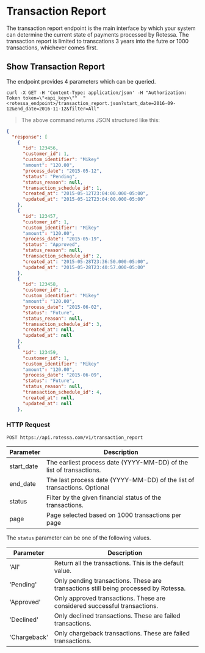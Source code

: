 # Transaction Report

The transaction report endpoint is the main interface by which your system can determine the current state of payments processed by Rotessa. The transaction report is limited to transcations 3 years into the futre or 1000 transactions, whichever comes first.

## Show Transaction Report
The endpoint provides 4 parameters which can be queried.


```shell
curl -X GET -H 'Content-Type: application/json' -H "Authorization: Token token=\"<api_key>\""  "<rotessa_endpoint>/transaction_report.json?start_date=2016-09-12&end_date=2016-11-12&filter=All"
```

> The above command returns JSON structured like this:

```json
{
  "response": [
    {
      "id": 123456,
      "customer_id": 1,
      "custom_identifier": "Mikey"
      "amount": "120.00",
      "process_date": "2015-05-12",
      "status": "Pending",
      "status_reason": null,
      "transaction_schedule_id": 1,
      "created_at": "2015-05-12T23:04:00.000-05:00",
      "updated_at": "2015-05-12T23:04:00.000-05:00"
    },
    {
      "id": 123457,
      "customer_id": 1,
      "custom_identifier": "Mikey"
      "amount": "120.00",
      "process_date": "2015-05-19",
      "status": "Approved",
      "status_reason": null,
      "transaction_schedule_id": 2,
      "created_at": "2015-05-28T23:36:50.000-05:00",
      "updated_at": "2015-05-28T23:40:57.000-05:00"
    },
    {
      "id": 123458,
      "customer_id": 1,
      "custom_identifier": "Mikey"
      "amount": "120.00",
      "process_date": "2015-06-02",
      "status": "Future",
      "status_reason": null,
      "transaction_schedule_id": 3,
      "created_at": null,
      "updated_at": null
    },
    {
      "id": 123459,
      "customer_id": 1,
      "custom_identifier": "Mikey"
      "amount": "120.00",
      "process_date": "2015-06-09",
      "status": "Future",
      "status_reason": null,
      "transaction_schedule_id": 4,
      "created_at": null,
      "updated_at": null
    },

```


### HTTP Request

`POST https://api.rotessa.com/v1/transaction_report`


Parameter | Description
--------- | -------
start_date | The earliest process date (YYYY-MM-DD) of the list of transactions.
end_date | The last process date (YYYY-MM-DD) of the list of transactions. Optional
status | Filter by the given financial status of the transactions.
page | Page selected based on 1000 transactions per page

The `status` parameter can be one of the following values.

Parameter | Description
--------- | -------
'All' | Return all the transactions. This is the default value.
'Pending' | Only pending transactions. These are transactions still being processed by Rotessa.
'Approved' | Only approved transactions. These are considered successful transactions.
'Declined' | Only declined transactions. These are failed transactions.
'Chargeback' | Only chargeback transactions. These are failed transactions.


